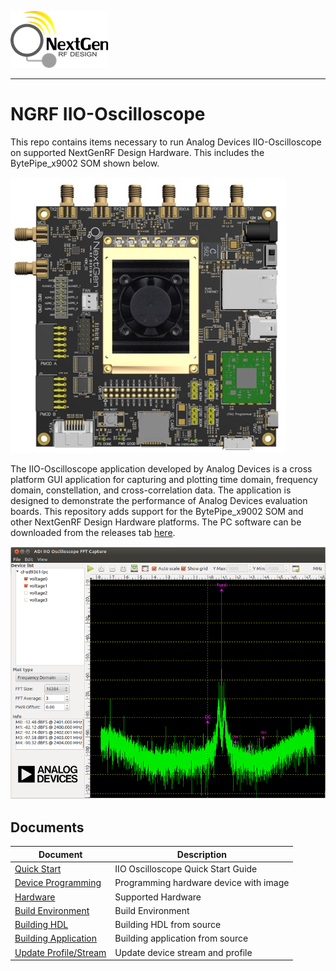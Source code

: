 ![logo](docs/images/ngrf_logo.png)

---

# NGRF IIO-Oscilloscope
This repo contains items necessary to run Analog Devices IIO-Oscilloscope on supported NextGenRF Design Hardware.  This includes the BytePipe_x9002 SOM shown below.

![BytePipe_x9002_HardwareSetup](docs/images/BytePipe_x9002_Platform.jpg)

The IIO-Oscilloscope application developed by Analog Devices is a cross platform GUI application for capturing and plotting time domain, frequency domain, constellation, and cross-correlation data.  The application is designed to demonstrate the performance of Analog Devices evaluation boards.  This repository adds support for the BytePipe_x9002 SOM and other NextGenRF Design Hardware platforms.  The PC software can be downloaded from the releases tab [here](https://github.com/analogdevicesinc/iio-oscilloscope/releases).

![BytePipe_x9002_HardwareSetup](docs/images/iio_oscilloscope_plot_window.png)

## Documents

|  Document                                         | Description                               |
|---------------------------------------------------|-------------------------------------------|
| [Quick Start](docs/QuickStart.md)            	    | IIO Oscilloscope Quick Start Guide        |
| [Device Programming](docs/Programming.md)         | Programming hardware device with image    |
| [Hardware](docs/Hardware.md)            	        | Supported Hardware                        |
| [Build Environment](docs/BuildEnv.md)             | Build Environment                         |
| [Building HDL](docs/BuildingHdl.md)               | Building HDL from source                  |
| [Building Application](docs/BuildingLinux.md)     | Building application from source          |     
| [Update Profile/Stream](docs/UpdateProfiles.md)   | Update device stream and profile          |










